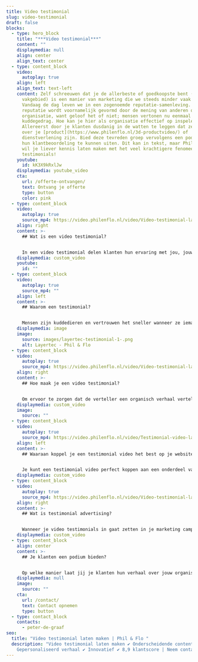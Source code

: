 ```yaml
---
title: Video testimonial
slug: video-testimonial
draft: false
blocks:
  - type: hero_block
    title: "***Video testimonial***"
    content: ""
    displaymedia: null
    align: center
    align_text: center
  - type: content_block
    video:
      autoplay: true
    align: left
    align_text: text-left
    content: Zelf schreeuwen dat je de allerbeste of goedkoopste bent (in je
      vakgebied) is een manier van marketing die we steeds minder vaak zien.
      Vandaag de dag leven we in een zogenoemde reputatie-samenleving. Deze
      reputatie wordt voornamelijk gevormd door de mening van anderen over jouw
      organisatie, want geloof het of niet; mensen vertonen nu eenmaal
      kuddegedrag. Hoe kan je hier als organisatie effectief op inspelen?
      Allereerst door je klanten dusdanig in de watten te leggen dat ze lovend
      over je [product](https://www.philenflo.nl/3d-productvideo/) of
      dienstverlening zijn. Bied deze tevreden groep vervolgens een podium om
      hun klantbeoordeling te kunnen uiten. Dit kan in tekst, maar Phil & Flo
      wil je liever kennis laten maken met het veel krachtigere fenomeen; video
      testimonials!
    youtube:
      id: kK3X9kRxlJw
    displaymedia: youtube_video
    cta:
      url: /offerte-ontvangen/
      text: Ontvang je offerte
      type: button
      color: pink
  - type: content_block
    video:
      autoplay: true
      source_mp4: https://video.philenflo.nl/video/Video-testimonial-laten-maken1.mp4
    align: right
    content: >-
      ## Wat is een video testimonial?


      In een video testimonial delen klanten hun ervaring met jou, jouw product, dienst of bedrijf. Het zijn dus eigenlijk klantreviews, maar dan in videovorm. Het is belangrijk dat de testimonial video geloofwaardig overkomt. Daarvoor helpt het om de verteller geen script te geven, maar het verhaal organisch te laten vertellen. De video zal objectief zijn. Het moet geen verkooppraatje worden, maar echt een klantervaring.
    displaymedia: custom_video
    youtube:
      id: ""
  - type: content_block
    video:
      autoplay: true
      source_mp4: ""
    align: left
    content: >-
      ## Waarom een testimonial?


      Mensen zijn kuddedieren en vertrouwen het sneller wanneer ze iemand in hun netwerk zien met hetzelfde product. Mond-tot-mondreclame is daarom één van de krachtigste vormen van reclame. Een klantervaring van de persoon zelf zorgt voor meer autoriteit en vertrouwen. Een testimonial video is daarom de perfecte manier om jouw product, dienst of bedrijf te promoten.
    displaymedia: image
    image:
      source: images/layertec-testimonial-1-.png
      alt: Layertec - Phil & Flo
  - type: content_block
    video:
      autoplay: true
      source_mp4: https://video.philenflo.nl/video/Video-testimonial-laten-maken2.mp4
    align: right
    content: >-
      ## Hoe maak je een video testimonial?


      Om ervoor te zorgen dat de verteller een organisch verhaal vertelt, stel je interviewvragen op. Bij het opstellen van deze vragen, bedenk je alvast wat je wilt dat er gezegd gaat worden. Zo kun je structuur in het verhaal brengen en het gesprek sturen. Als je meerdere testimonials gaat opnemen, is het belangrijk om je niet in elke video op hetzelfde punt te focussen. Focus je per video op één unique selling point.
    displaymedia: custom_video
    image:
      source: ""
  - type: content_block
    video:
      autoplay: true
      source_mp4: https://video.philenflo.nl/video/Testimonial-video-laten-maken1.mp4
    align: left
    content: >-
      ## Waaraan koppel je een testimonial video het best op je website?


      Je kunt een testimonial video perfect koppen aan een onderdeel van je website. Wordt er in de video gesproken over een bepaald product? Zet deze dan op de productpagina neer. Gaat het juist over het bedrijf in het algemeen? Plaats deze dan op de home- of over ons-pagina. Je kunt verschillende testimonial video's laten maken om in te zetten op meerdere landingspagina's of productpagina's.
    displaymedia: custom_video
  - type: content_block
    video:
      autoplay: true
      source_mp4: https://video.philenflo.nl/video/Video-testimonial-laten-maken3.mp4
    align: right
    content: >-
      ## Wat is testimonial advertising?


      Wanneer je video testimonials in gaat zetten in je marketing campagne, spreek je van testimonial advertising. De klanten die bij jouw bedrijf een positieve klantreis hebben doorlopen, en vertellen in de testimonial video, worden op deze manier een ambassadeur van jouw merk. Delen ze hun goede ervaringen uit eigen beweging op hun social media, dan creëren ze een vorm van mond-tot-mondreclame.
    displaymedia: custom_video
  - type: content_block
    align: center
    content: >-
      ## Je klanten een podium bieden?


      Op welke manier laat jij je klanten hun verhaal over jouw organisatie vertellen? Twijfel niet over het maken van een frisse kennismaking. Dan nemen we direct jouw mogelijkheden op het gebied van video testimonials door!
    displaymedia: null
    image:
      source: ""
    cta:
      url: /contact/
      text: Contact opnemen
      type: button
  - type: contact_block
    contacts:
      - peter-de-graaf
seo:
  title: "Video testimonial laten maken | Phil & Flo "
  description: "Video testimonial laten maken ✔ Onderscheidende content ✔
    Gepersonaliseerd verhaal ✔ Innovatief ✔ 8,9 klantscore | Neem contact op. "
---
```

